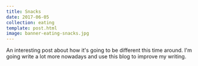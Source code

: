 ```yaml
---
title: Snacks
date: 2017-06-05
collection: eating
template: post.html
image: banner-eating-snacks.jpg
---
```


An interesting post about how it's going to be different this time around. I'm going write a lot more nowadays and use this blog to improve my writing.